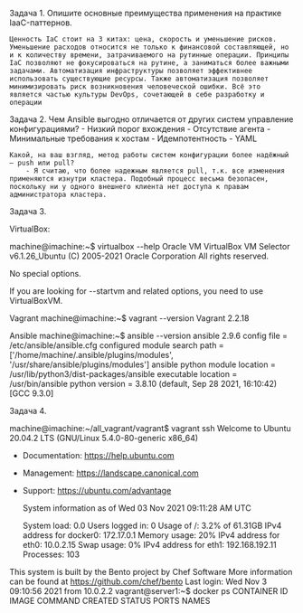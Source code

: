 Задача 1.
    Опишите основные преимущества применения на практике IaaC-паттернов.

    Ценность IaC стоит на 3 китах: цена, скорость и уменьшение рисков. Уменьшение расходов относится не только к финансовой составляющей, но и к количеству времени, затрачиваемого на рутинные операции. Принципы IaC позволяют не фокусироваться на рутине, а заниматься более важными задачами. Автоматизация инфраструктуры позволяет эффективнее использовать существующие ресурсы. Также автоматизация позволяет минимизировать риск возникновения человеческой ошибки. Всё это является частью культуры DevOps, сочетающей в себе разработку и операции

Задача 2.
    Чем Ansible выгодно отличается от других систем управление конфигурациями?
        - Низкий порог вхождения
        - Отсутствие агента
        - Минимальные требования к хостам
        - Идемпотентность
        - YAML

    Какой, на ваш взгляд, метод работы систем конфигурации более надёжный — push или pull?
        - Я считаю, что более надежным является pull, т.к. все изменения применяются изнутри кластера. Подобный процесс весьма безопасен, поскольку ни у одного внешнего клиента нет доступа к правам администратора кластера.

Задача 3.

VirtualBox:

machine@imachine:~$ virtualbox --help
Oracle VM VirtualBox VM Selector v6.1.26_Ubuntu
(C) 2005-2021 Oracle Corporation
All rights reserved.

No special options.

If you are looking for --startvm and related options, you need to use VirtualBoxVM.

Vagrant
machine@imachine:~$ vagrant --version
Vagrant 2.2.18

Ansible
machine@imachine:~$ ansible --version
ansible 2.9.6
  config file = /etc/ansible/ansible.cfg
  configured module search path = ['/home/machine/.ansible/plugins/modules', '/usr/share/ansible/plugins/modules']
  ansible python module location = /usr/lib/python3/dist-packages/ansible
  executable location = /usr/bin/ansible
  python version = 3.8.10 (default, Sep 28 2021, 16:10:42) [GCC 9.3.0]


Задача 4.

machine@imachine:~/all_vagrant/vagrant$ vagrant ssh
Welcome to Ubuntu 20.04.2 LTS (GNU/Linux 5.4.0-80-generic x86_64)

* Documentation:  <https://help.ubuntu.com>
* Management:     <https://landscape.canonical.com>
* Support:        <https://ubuntu.com/advantage>

  System information as of Wed 03 Nov 2021 09:11:28 AM UTC

  System load:  0.0               Users logged in:          0
  Usage of /:   3.2% of 61.31GB   IPv4 address for docker0: 172.17.0.1
  Memory usage: 20%               IPv4 address for eth0:    10.0.2.15
  Swap usage:   0%                IPv4 address for eth1:    192.168.192.11
  Processes:    103

This system is built by the Bento project by Chef Software
More information can be found at <https://github.com/chef/bento>
Last login: Wed Nov  3 09:10:56 2021 from 10.0.2.2
vagrant@server1:~$ docker ps
CONTAINER ID   IMAGE     COMMAND   CREATED   STATUS    PORTS     NAMES

